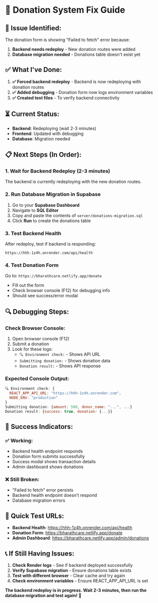 # 🔧 Donation System Fix Guide

## 🚨 **Issue Identified:**

The donation form is showing "Failed to fetch" error because:
1. **Backend needs redeploy** - New donation routes were added
2. **Database migration needed** - Donations table doesn't exist yet

## ✅ **What I've Done:**

1. **✅ Forced backend redeploy** - Backend is now redeploying with donation routes
2. **✅ Added debugging** - Donation form now logs environment variables
3. **✅ Created test files** - To verify backend connectivity

## ⏳ **Current Status:**

- **Backend**: Redeploying (wait 2-3 minutes)
- **Frontend**: Updated with debugging
- **Database**: Migration needed

## 📋 **Next Steps (In Order):**

### **1. Wait for Backend Redeploy (2-3 minutes)**
The backend is currently redeploying with the new donation routes.

### **2. Run Database Migration in Supabase**
1. Go to your **Supabase Dashboard**
2. Navigate to **SQL Editor**
3. Copy and paste the contents of `server/donations-migration.sql`
4. Click **Run** to create the donations table

### **3. Test Backend Health**
After redeploy, test if backend is responding:
```
https://hhh-1z4h.onrender.com/api/health
```

### **4. Test Donation Form**
Go to: `https://bharathcare.netlify.app/donate`
- Fill out the form
- Check browser console (F12) for debugging info
- Should see success/error modal

## 🔍 **Debugging Steps:**

### **Check Browser Console:**
1. Open browser console (F12)
2. Submit a donation
3. Look for these logs:
   - `🔍 Environment check:` - Shows API URL
   - `Submitting donation:` - Shows donation data
   - `Donation result:` - Shows API response

### **Expected Console Output:**
```javascript
🔍 Environment check: {
  REACT_APP_API_URL: "https://hhh-1z4h.onrender.com",
  NODE_ENV: "production"
}
Submitting donation: {amount: 500, donor_name: "...", ...}
Donation result: {success: true, donation: {...}}
```

## 🎯 **Success Indicators:**

### **✅ Working:**
- Backend health endpoint responds
- Donation form submits successfully
- Success modal shows transaction details
- Admin dashboard shows donations

### **❌ Still Broken:**
- "Failed to fetch" error persists
- Backend health endpoint doesn't respond
- Database migration errors

## 🚀 **Quick Test URLs:**

- **Backend Health**: https://hhh-1z4h.onrender.com/api/health
- **Donation Form**: https://bharathcare.netlify.app/donate
- **Admin Dashboard**: https://bharathcare.netlify.app/admin/donations

## 📞 **If Still Having Issues:**

1. **Check Render logs** - See if backend deployed successfully
2. **Verify Supabase migration** - Ensure donations table exists
3. **Test with different browser** - Clear cache and try again
4. **Check environment variables** - Ensure REACT_APP_API_URL is set

**The backend redeploy is in progress. Wait 2-3 minutes, then run the database migration and test again!** 🚀 